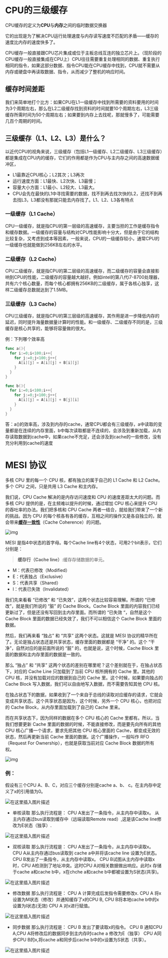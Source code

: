 # **CPU的三级缓存**



CPU缓存的定义为**CPU**与**内存**之间的临时数据交换器

它的出现是为了解决CPU运行处理速度与内存读写速度不匹配的矛盾——缓存的速度比内存的速度快多了。

CPU缓存一般直接跟CPU芯片集成或位于主板总线互连的独立芯片上。（现阶段的CPU缓存一般直接集成在CPU上）CPU往往需要重复处理相同的数据、重复执行相同的指令，如果这部分数据、指令CPU能在CPU缓存中找到，CPU就不需要从内存或硬盘中再读取数据、指令，从而减少了整机的响应时间。



## 缓存时间差距

我们来简单地打个比方：如果CPU在L1一级缓存中找到所需要的资料要用的时间为3个周期左右，那么在L2二级缓存找到资料的时间就要10个周期左右，L3三级缓存所需时间为50个周期左右；如果要到内存上去找呢，那就慢多了，可能需要几百个周期的时间。



## **三级缓存（L1、L2、L3）是什么？**

以近代CPU的视角来说，三级缓存（包括L1一级缓存、L2二级缓存、L3三级缓存）都是集成在CPU内的缓存，它们的作用都是作为CPU与主内存之间的高速数据缓冲区，

- L1最靠近CPU核心；L2其次；L3再次
- 运行速度方面：L1最快、L2次快、L3最慢；
- 容量大小方面：L1最小、L2较大、L3最大。
- CPU会先在最快的L1中寻找需要的数据，找不到再去找次快的L2，还找不到再去找L3，L3都没有那就只能去内存找了。L1、L2、L3各有特点



### **一级缓存（L1 Cache）**

CPU一级缓存，就是指CPU的第一层级的高速缓存，主要当担的工作是缓存指令和缓存数据。一级缓存的容量与结构对CPU性能影响十分大，但是由于它的结构比较复杂，又考虑到成本等因素，一般来说，CPU的一级缓存较小，通常CPU的一级缓存也就能做到256KB左右的水平。



### 二级缓存（L2 Cache）

CPU二级缓存，就是指CPU的第二层级的高速缓存，而二级缓存的容量会直接影响到CPU的性能，二级缓存的容量越大越好。例如intel的第八代i7-8700处理器，共有六个核心数量，而每个核心都拥有256KB的二级缓存，属于各核心独享，这样二级缓存总数就达到了1.5MB。



### 三级缓存（L3 Cache）

CPU三级缓存，就是指CPU的第三层级的高速缓存，其作用是进一步降低内存的延迟，同时提升海量数据量计算时的性能。和一级缓存、二级缓存不同的是，三级缓存是核心共享的，能够将容量做的很大。



例：下列哪个效率高

```go
func a(){
  for i:=0;i<100;i++{
    for j:=0;j<100;j++{
      A[i][j] = A[i][j] + B[i][j]
    }
  }
}
```

```go
func b(){
  for i:=0;i<100;i++{
    for j:=0;j<100;j++{
      A[i][j] = A[i][j] + B[j][i]
    }
  }
}
```



答：a()的效率高，涉及到内存的cache，通常CPU都会有三级缓存，a中读取的变量都是在连续的内存里面，b中每次读取都是不连续的，会涉及到重新加载，从内存读取数据到cache中，如果cache不充足，还会涉及到cache的一些修改，没有充分利用到cache的速度



#  MESI 协议

多核 CPU 里的每一个 CPU 核，都有独立的属于自己的 L1 Cache 和 L2 Cache。多个 CPU 之间，只是共用 L3 Cache 和主内存。

我们说，CPU Cache 解决的是内存访问速度和 CPU 的速度差距太大的问题。而多核 CPU 提供的是，在主频难以提升的时候，通过增加 CPU 核心来提升 CPU 的吞吐率的办法。我们把多核和 CPU Cache 两者一结合，就给我们带来了一个新的挑战。因为 CPU 的每个核各有各的缓存，互相之间的操作又是各自独立的，就会带来[**缓存一致性**](https://en.wikipedia.org/wiki/Cache_coherence)（Cache Coherence）的问题。

![img](https://picture-1258612855.cos.ap-shanghai.myqcloud.com/20220325175026.jpeg)

MESI 是指4中状态的首字母。每个Cache line有4个状态，可用2个bit表示，它们分别是：

> **缓存行（Cache line）**:缓存存储数据的单元。

- M：代表已修改（Modified）
- E：代表独占（Exclusive）
- S：代表共享（Shared）
- I：代表已失效（Invalidated）



我们先来看看 “已修改” 和 “已失效”，这两个状态比较容易理解。所谓的 “已修改”，就是我们所说的 “脏” 的 Cache Block。Cache Block 里面的内容我们已经更新过了，但是还没有写回到主内存里面。而所谓的 “已失效 “，自然是这个 Cache Block 里面的数据已经失效了，我们不可以相信这个 Cache Block 里面的数据。



然后，我们再来看 “独占” 和 “共享” 这两个状态。这就是 MESI 协议的精华所在了。无论是独占状态还是共享状态，缓存里面的数据都是 “干净” 的。这个 “干净”，自然对应的是前面所说的 “脏” 的，也就是说，这个时候，Cache Block 里面的数据和主内存里面的数据是一致的。



那么 “独占” 和 “共享” 这两个状态的差别在哪里呢？这个差别就在于，在独占状态下，对应的 Cache Line 只加载到了当前 CPU 核所拥有的 Cache 里。其他的 CPU 核，并没有加载对应的数据到自己的 Cache 里。这个时候，如果要向独占的 Cache Block 写入数据，我们可以自由地写入数据，而不需要告知其他 CPU 核。

在独占状态下的数据，如果收到了一个来自于总线的读取对应缓存的请求，它就会变成共享状态。这个共享状态是因为，这个时候，另外一个 CPU 核心，也把对应的 Cache Block，从内存里面加载到了自己的 Cache 里来。



而在共享状态下，因为同样的数据在多个 CPU 核心的 Cache 里都有。所以，当我们想要更新 Cache 里面的数据的时候，不能直接修改，而是要先向所有的其他 CPU 核心广播一个请求，要求先把其他 CPU 核心里面的 Cache，都变成无效的状态，然后再更新当前 Cache 里面的数据。这个广播操作，一般叫作 RFO（Request For Ownership），也就是获取当前对应 Cache Block 数据的所有权。



![img](https://picture-1258612855.cos.ap-shanghai.myqcloud.com/20220325175030.jpeg)

### 例：



假设有三个CPU A、B、C，对应三个缓存分别是cache a、b、 c。在主内存中定义了x的引用值为0。

![在这里插入图片描述](https://picture-1258612855.cos.ap-shanghai.myqcloud.com/20220325175032.png)

- 单核读取
  那么执行流程是：
  CPU A发出了一条指令，从主内存中读取x。
  从主内存通过bus读取到缓存中（远端读取Remote read）,这是该Cache line修改为E状态（独享）.

![在这里插入图片描述](https://picture-1258612855.cos.ap-shanghai.myqcloud.com/20220325175035.png)



- 双核读取
  那么执行流程是：
  CPU A发出了一条指令，从主内存中读取x。
  CPU A从主内存通过bus读取到 cache a中并将该cache line 设置为E状态。
  CPU B发出了一条指令，从主内存中读取x。
  CPU B试图从主内存中读取x时，CPU A检测到了地址冲突。这时CPU A对相关数据做出响应。此时x 存储于cache a和cache b中，x在chche a和cache b中都被设置为S状态(共享)。

![在这里插入图片描述](https://picture-1258612855.cos.ap-shanghai.myqcloud.com/20220325175038.png)

- 修改数据
  那么执行流程是：
  CPU A 计算完成后发指令需要修改x.
  CPU A 将x设置为M状态（修改）并通知缓存了x的CPU B, CPU B将本地cache b中的x设置为I状态(无效)
  CPU A 对x进行赋值。

![在这里插入图片描述](https://picture-1258612855.cos.ap-shanghai.myqcloud.com/20220325175040.png)

- 同步数据
  那么执行流程是：
  CPU B 发出了要读取x的指令。
  CPU B 通知CPU A,CPU A将修改后的数据同步到主内存时cache a 修改为E（独享）
  CPU A同步CPU B的x,将cache a和同步后cache b中的x设置为S状态（共享）。

![在这里插入图片描述](https://picture-1258612855.cos.ap-shanghai.myqcloud.com/20220325175043.png)

